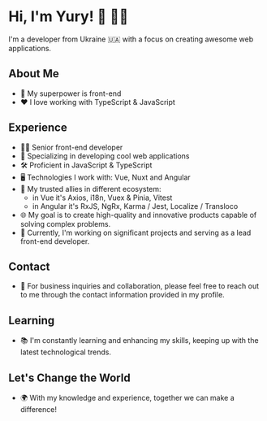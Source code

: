 # Hi, I'm Yury! 👋 👨‍💻

I'm a developer from Ukraine 🇺🇦 with a focus on creating awesome web applications.

## About Me
- 💪 My superpower is front-end
- ❤️ I love working with TypeScript & JavaScript

## Experience
- 👨‍💻 Senior front-end developer
- 🚀 Specializing in developing cool web applications
- 🛠️ Proficient in JavaScript & TypeScript
- 🖥️ Technologies I work with: Vue, Nuxt and Angular
- 👀 My trusted allies in different ecosystem:
  - in Vue it's Axios, i18n, Vuex & Pinia, Vitest
  - in Angular it's RxJS, NgRx, Karma / Jest, Localize / Transloco
- 🌐 My goal is to create high-quality and innovative products capable of solving complex problems.
- 💼 Currently, I'm working on significant projects and serving as a lead front-end developer.

## Contact
- 🤝 For business inquiries and collaboration, please feel free to reach out to me through the contact information provided in my profile.

## Learning
- 📚 I'm constantly learning and enhancing my skills, keeping up with the latest technological trends.

## Let's Change the World
- 🌍 With my knowledge and experience, together we can make a difference!

<!---
HiddenUndefined/HiddenUndefined is a ✨ special ✨ repository because its `README.md` (this file) appears on your GitHub profile.
You can click the Preview link to take a look at your changes.
--->
